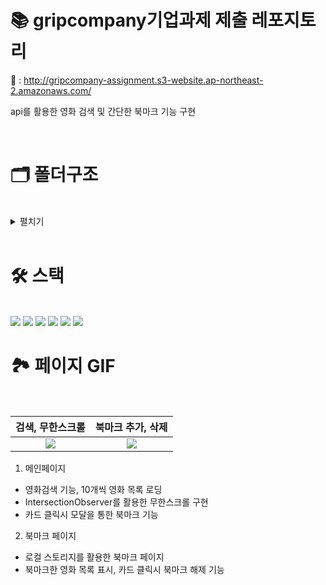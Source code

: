 

# 📚 gripcompany기업과제 제출 레포지토리
🔗 : http://gripcompany-assignment.s3-website.ap-northeast-2.amazonaws.com/

api를 활용한 영화 검색 및 간단한 북마크 기능 구현

<br/>

# 🗂 폴더구조

<br/>

<details>
    <summary>펼치기</summary>
<div align="left">
📦src<br/>
 ┣ 📂assets<br/>
 ┃ ┣ 📂Image<br/>
 ┃ ┗ 📂svg<br/>
 ┣ 📂axios<br/>
 ┣ 📂components<br/>
 ┃ ┣ 📂Card<br/>
 ┃ ┣ 📂InfinitiScroll<br/>
 ┃ ┣ 📂InitalMessage<br/>
 ┃ ┣ 📂Modal<br/>
 ┃ ┗ 📂Search<br/>
 ┣ 📂routes<br/>
 ┃ ┣ 📂Bookmark<br/>
 ┃ ┣ 📂Main<br/>
 ┃ ┣ 📂_shared<br/>
 ┃ ┃ ┗ 📂GNB<br/>
 ┣ 📂state<br/>
 ┣ 📂styles<br/>
 ┃ ┣ 📂base<br/>
 ┃ ┣ 📂constants<br/>
 ┃ ┣ 📂mixins<br/>
 ┣ 📂types<br/>
 ┣ 📂utils<br/>
 ┗ 📜index.tsx<br/>
 </div>
 </details>

<br/>

# 🛠 스택

<br/>

<img src="https://img.shields.io/badge/React-61DAFB?style=flat-square&logo=React&logoColor=white"/>
<img src="https://img.shields.io/badge/TypeScript-3178C6?style=flat-square&logo=TypeScript&logoColor=white"/>
<img src="https://img.shields.io/badge/Recoil-75AADB?style=flat-square&logo=Rstudio&logoColor=white"/>
<img src="https://img.shields.io/badge/CSS Modules-000000?style=flat-square&logo=CSS Modules&logoColor=white"/>
<img src="https://img.shields.io/badge/ESLint-4B32C3?style=flat-square&logo=ESLint&logoColor=white"/>
<img src="https://img.shields.io/badge/stylelint-263238?style=flat-square&logo=stylelint&logoColor=white"/>

<br/>

# 🏞 페이지 GIF

<br/>

<div align="center">

|검색, 무한스크롤|북마크 추가, 삭제|
|:---:|:---:|
|<img src="https://user-images.githubusercontent.com/73621658/168454674-2d435311-8b94-4dc3-b1cf-dbdd30c064ec.gif" />|<img src="https://user-images.githubusercontent.com/73621658/168454677-a8621f5f-7e32-47cd-b813-82a16611e4bc.gif"/>|

</div>

1. 메인페이지
* 영화검색 기능, 10개씩 영화 목록 로딩
* IntersectionObserver를 활용한 무한스크롤 구현
* 카드 클릭시 모달을 통한 북마크 기능

2. 북마크 페이지
* 로컬 스토리지를 활용한 북마크 페이지
* 북마크한 영화 목록 표시, 카드 클릭시 북마크 해제 기능
